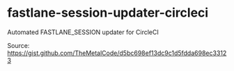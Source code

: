 # fastlane-session-updater-circleci

Automated FASTLANE_SESSION updater for CircleCI

Source: https://gist.github.com/TheMetalCode/d5bc698ef13dc9c1d5fdda698ec33123
